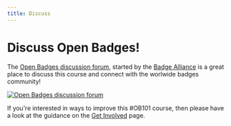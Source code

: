 ```yaml
---
title: Discuss
---
```


# Discuss Open Badges!

The [Open Badges discussion forum](https://groups.google.com/forum/#!forum/openbadges), started by the [Badge Alliance](http://badgealliance.org) is a great place to discuss this course and connect with the worlwide badges community!

<p><a href="https://groups.google.com/forum/#!forum/openbadges"><img src="{{ site.baseurl }}/img/visual-thinkery/articulation-of-an-idea.png" alt="Open Badges discussion forum"></a></p>

If you're interested in ways to improve this #OB101 course, then please have a look at the guidance on the [Get Involved](http://badges.thinkoutloudclub.com/modules/start/get-involved/) page. 
